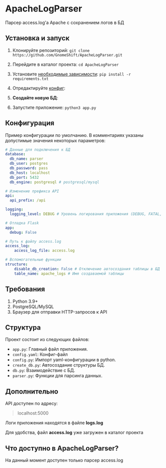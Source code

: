 

# ApacheLogParser
Парсер access.log'а Apache с сохранением логов в БД

## Установка и запуск
1. Клонируйте репозиторий:
```git clone https://github.com/GnomeShift/ApacheLogParser.git```

2. Перейдите в каталог проекта:
```cd ApacheLogParser```

3. Установите [необходимые зависимости](./requirements.txt):
```pip install -r requirements.txt```

4. Отредактируйте [конфиг](https://github.com/GnomeShift/ApacheLogParser#Конфигурация):

5. **Создайте новую БД**:

6. Запустите приложение:
```python3 app.py```

## Конфигурация
Пример конфигурации по умолчанию.
В комментариях указаны допустимые значения некоторых параметров:
```yaml
# Данные для подключения к БД
database:
  db_name: parser
  db_user: postgres
  db_password: pass
  db_host: localhost
  db_port: 5432
  db_engine: postgresql # postgresql/mysql

# Изменение префикса API
api:
  api_prefix: /api

logging:
  logging_level: DEBUG # Уровень логирования приложения (DEBUG, FATAL, ERROR, WARNING, INFO, OFF)

# Отладка Flask
app:
  debug: False

# Путь к файлу access.log
access_log:
    access_log_file: access.log

# Вспомогательные функции
structure:
    disable_db_creation: False # Отключение автосоздания таблицы в БД
    table_name: apache_logs # Имя создаваемой таблицы
```

## Требования
1. Python 3.9+
2. PostgreSQL/MySQL
3. Браузер для отправки HTTP-запросов к API

## Структура
Проект состоит из следующих файлов:
* `app.py`: Главный файл приложения.
* `config.yaml`: Конфиг-файл
* `config.py`: Импорт yaml-конфигурации в python.
* `create_db.py`: Автосоздание структуры БД.
* `db.py`: Взаимодействие с БД.
* `parser.py`: Функции для парсинга данных.

## Дополнительно
API доступен по адресу:
>localhost:5000

Логи приложения находятся в файле **logs.log**

Для удобства, файл **access.log** уже загружен в каталог проекта

## Что доступно в ApacheLogParser?
На данный момент доступен только парсер access.log
